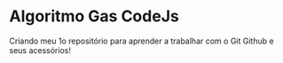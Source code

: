 # Algoritmo Gas CodeJs
 Criando meu 1o repositório para aprender a trabalhar com o Git Github e seus acessórios!
